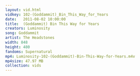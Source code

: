 ```yaml
---
layout: vid.html
vidkey: 102-(Goddammit)_Bin_This_Way_for_Years
date:   2011-08-02 10:00:00
title:  (Goddammit) Bin This Way for Years
creators: Luminosity
song: Goddammit
artist: The Headstones
width: 848
height: 480
fandoms: Supernatural
mp4: Luminosity-102-(Goddammit)-Bin-This-Way-for-Years.m4v
mp4size: 47.97 MB
collection: vids
---
```


  <div>
  
  </div>
  